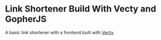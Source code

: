 # Link Shortener Build With Vecty and GopherJS

A basic link shortener with a frontend built with [Vecty](https://github.com/gopherjs/vecty).
